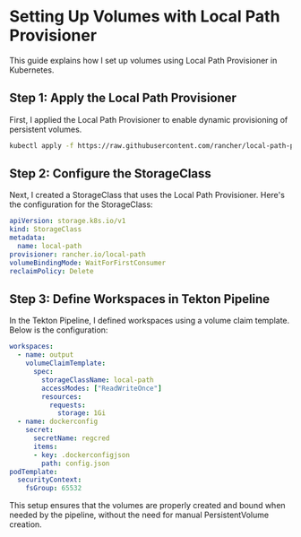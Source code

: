 # Setting Up Volumes with Local Path Provisioner

This guide explains how I set up volumes using Local Path Provisioner in Kubernetes.

## Step 1: Apply the Local Path Provisioner

First, I applied the Local Path Provisioner to enable dynamic provisioning of persistent volumes.

```bash
kubectl apply -f https://raw.githubusercontent.com/rancher/local-path-provisioner/master/deploy/local-path-storage.yaml
```

## Step 2: Configure the StorageClass

Next, I created a StorageClass that uses the Local Path Provisioner. Here's the configuration for the StorageClass:

```yaml
apiVersion: storage.k8s.io/v1
kind: StorageClass
metadata:
  name: local-path
provisioner: rancher.io/local-path
volumeBindingMode: WaitForFirstConsumer
reclaimPolicy: Delete
```

## Step 3: Define Workspaces in Tekton Pipeline

In the Tekton Pipeline, I defined workspaces using a volume claim template. Below is the configuration:

```yaml
workspaces:
  - name: output
    volumeClaimTemplate:
      spec:
        storageClassName: local-path
        accessModes: ["ReadWriteOnce"]
        resources:
          requests:
            storage: 1Gi
  - name: dockerconfig
    secret:
      secretName: regcred
      items:
      - key: .dockerconfigjson
        path: config.json
podTemplate:
  securityContext:
    fsGroup: 65532
```

This setup ensures that the volumes are properly created and bound when needed by the pipeline, without the need for manual PersistentVolume creation.

